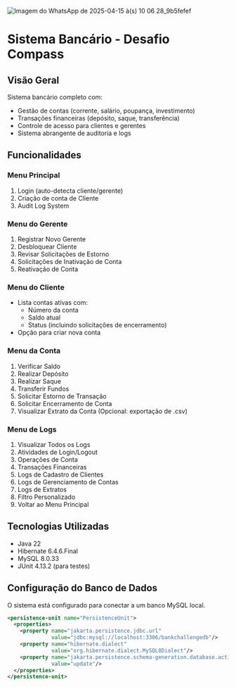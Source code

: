 ![Imagem do WhatsApp de 2025-04-15 à(s) 10 06 28_9b5fefef](https://github.com/user-attachments/assets/80db2d01-42b3-4b43-98aa-cc516c7d5baa)

# Sistema Bancário - Desafio Compass

## Visão Geral
Sistema bancário completo com:
- Gestão de contas (corrente, salário, poupança, investimento)
- Transações financeiras (depósito, saque, transferência)
- Controle de acesso para clientes e gerentes
- Sistema abrangente de auditoria e logs

## Funcionalidades

### Menu Principal
1. Login (auto-detecta cliente/gerente)
2. Criação de conta de Cliente
3. Audit Log System

### Menu do Gerente
1. Registrar Novo Gerente
2. Desbloquear Cliente
3. Revisar Solicitações de Estorno
4. Solicitações de Inativação de Conta
5. Reativação de Conta

### Menu do Cliente
- Lista contas ativas com:
  - Número da conta
  - Saldo atual
  - Status (incluindo solicitações de encerramento)
- Opção para criar nova conta

### Menu da Conta
1. Verificar Saldo
2. Realizar Depósito
3. Realizar Saque
4. Transferir Fundos
5. Solicitar Estorno de Transação
6. Solicitar Encerramento de Conta
7. Visualizar Extrato da Conta (Opcional: exportação de .csv)

### Menu de Logs
1. Visualizar Todos os Logs
2. Atividades de Login/Logout
3. Operações de Conta
4. Transações Financeiras
5. Logs de Cadastro de Clientes
6. Logs de Gerenciamento de Contas
7. Logs de Extratos
8. Filtro Personalizado
0. Voltar ao Menu Principal

## Tecnologias Utilizadas
- Java 22
- Hibernate 6.4.6.Final
- MySQL 8.0.33
- JUnit 4.13.2 (para testes)

## Configuração do Banco de Dados
O sistema está configurado para conectar a um banco MySQL local.

```xml
<persistence-unit name="PersistenceUnit">
  <properties>
    <property name="jakarta.persistence.jdbc.url" 
              value="jdbc:mysql://localhost:3306/bankchallengedb"/>
    <property name="hibernate.dialect" 
              value="org.hibernate.dialect.MySQL8Dialect"/>
    <property name="jakarta.persistence.schema-generation.database.action" 
              value="update"/>
  </properties>
</persistence-unit>
